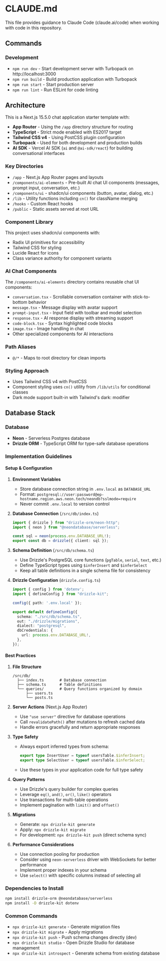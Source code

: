 # CLAUDE.md

This file provides guidance to Claude Code (claude.ai/code) when working with code in this repository.

## Commands

### Development
- `npm run dev` - Start development server with Turbopack on http://localhost:3000
- `npm run build` - Build production application with Turbopack
- `npm run start` - Start production server
- `npm run lint` - Run ESLint for code linting

## Architecture

This is a Next.js 15.5.0 chat application starter template with:
- **App Router** - Using the `/app` directory structure for routing
- **TypeScript** - Strict mode enabled with ES2017 target
- **Tailwind CSS v4** - Using PostCSS plugin configuration
- **Turbopack** - Used for both development and production builds
- **AI SDK** - Vercel AI SDK (`ai` and `@ai-sdk/react`) for building conversational interfaces

### Key Directories
- `/app` - Next.js App Router pages and layouts
- `/components/ai-elements` - Pre-built AI chat UI components (messages, prompt input, conversation, etc.)
- `/components/ui` - shadcn/ui components (button, avatar, dialog, etc.)
- `/lib` - Utility functions including `cn()` for className merging
- `/hooks` - Custom React hooks
- `/public` - Static assets served at root URL

### Component Library
This project uses shadcn/ui components with:
- Radix UI primitives for accessibility
- Tailwind CSS for styling
- Lucide React for icons
- Class variance authority for component variants

### AI Chat Components
The `/components/ai-elements` directory contains reusable chat UI components:
- `conversation.tsx` - Scrollable conversation container with stick-to-bottom behavior
- `message.tsx` - Message display with avatar support
- `prompt-input.tsx` - Input field with toolbar and model selection
- `response.tsx` - AI response display with streaming support
- `code-block.tsx` - Syntax highlighted code blocks
- `image.tsx` - Image handling in chat
- Other specialized components for AI interactions

### Path Aliases
- `@/*` - Maps to root directory for clean imports

### Styling Approach
- Uses Tailwind CSS v4 with PostCSS
- Component styling uses `cn()` utility from `/lib/utils` for conditional classes
- Dark mode support built-in with Tailwind's dark: modifier

## Database Stack

### Database
- **Neon** - Serverless Postgres database
- **Drizzle ORM** - TypeScript ORM for type-safe database operations

### Implementation Guidelines

#### Setup & Configuration
1. **Environment Variables**
   - Store database connection string in `.env.local` as `DATABASE_URL`
   - Format: `postgresql://user:password@ep-hostname.region.aws.neon.tech/neondb?sslmode=require`
   - Never commit `.env.local` to version control

2. **Database Connection** (`/src/db/index.ts`)
   ```typescript
   import { drizzle } from "drizzle-orm/neon-http";
   import { neon } from "@neondatabase/serverless";
   
   const sql = neon(process.env.DATABASE_URL!);
   export const db = drizzle({ client: sql });
   ```

3. **Schema Definition** (`/src/db/schema.ts`)
   - Use Drizzle's PostgreSQL core functions (`pgTable`, `serial`, `text`, etc.)
   - Define TypeScript types using `$inferInsert` and `$inferSelect`
   - Keep all table definitions in a single schema file for consistency

4. **Drizzle Configuration** (`drizzle.config.ts`)
   ```typescript
   import { config } from 'dotenv';
   import { defineConfig } from "drizzle-kit";
   
   config({ path: '.env.local' });
   
   export default defineConfig({
     schema: "./src/db/schema.ts",
     out: "./drizzle/migrations",
     dialect: "postgresql",
     dbCredentials: {
       url: process.env.DATABASE_URL!,
     },
   });
   ```

#### Best Practices

1. **File Structure**
   ```
   /src/db/
     ├── index.ts       # Database connection
     ├── schema.ts      # Table definitions
     └── queries/       # Query functions organized by domain
         ├── users.ts
         └── posts.ts
   ```

2. **Server Actions** (Next.js App Router)
   - Use `"use server"` directive for database operations
   - Call `revalidatePath()` after mutations to refresh cached data
   - Handle errors gracefully and return appropriate responses

3. **Type Safety**
   - Always export inferred types from schema:
     ```typescript
     export type InsertUser = typeof usersTable.$inferInsert;
     export type SelectUser = typeof usersTable.$inferSelect;
     ```
   - Use these types in your application code for full type safety

4. **Query Patterns**
   - Use Drizzle's query builder for complex queries
   - Leverage `eq()`, `and()`, `or()`, `like()` operators
   - Use transactions for multi-table operations
   - Implement pagination with `limit()` and `offset()`

5. **Migrations**
   - Generate: `npx drizzle-kit generate`
   - Apply: `npx drizzle-kit migrate`
   - For development: `npx drizzle-kit push` (direct schema sync)

6. **Performance Considerations**
   - Use connection pooling for production
   - Consider using `neon-serverless` driver with WebSockets for better performance
   - Implement proper indexes in your schema
   - Use `select()` with specific columns instead of selecting all

### Dependencies to Install
```bash
npm install drizzle-orm @neondatabase/serverless
npm install -D drizzle-kit dotenv
```

### Common Commands
- `npx drizzle-kit generate` - Generate migration files
- `npx drizzle-kit migrate` - Apply migrations
- `npx drizzle-kit push` - Push schema changes directly (dev)
- `npx drizzle-kit studio` - Open Drizzle Studio for database management
- `npx drizzle-kit introspect` - Generate schema from existing database